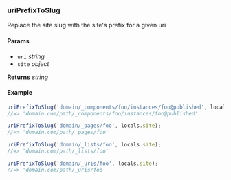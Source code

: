 ### uriPrefixToSlug

Replace the site slug with the site's prefix for a given uri

#### Params

* `uri` _string_
* `site` _object_

**Returns** _string_

#### Example

```js
uriPrefixToSlug('domain/_components/foo/instances/foo@published', locals.site);
//=> 'domain.com/path/_components/foo/instances/foo@published'

uriPrefixToSlug('domain/_pages/foo', locals.site);
//=> 'domain.com/path/_pages/foo'

uriPrefixToSlug('domain/_lists/foo', locals.site);
//=> 'domain.com/path/_lists/foo'

uriPrefixToSlug('domain/_uris/foo', locals.site);
//=> 'domain.com/path/_uris/foo'
```
